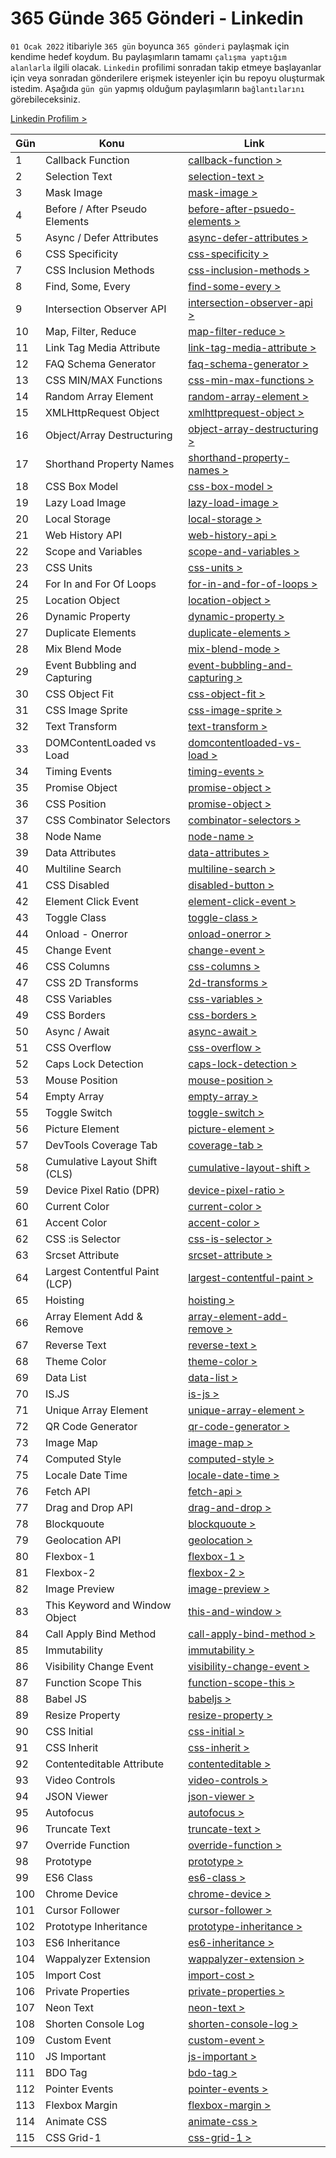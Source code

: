 # 365 Günde 365 Gönderi - Linkedin

`01 Ocak 2022` itibariyle `365 gün` boyunca `365 gönderi` paylaşmak için kendime hedef koydum. Bu paylaşımların tamamı `çalışma yaptığım alanlarla` ilgili olacak. `Linkedin` profilimi sonradan takip etmeye başlayanlar için veya sonradan gönderilere erişmek isteyenler için bu repoyu oluşturmak istedim. Aşağıda `gün gün` yapmış olduğum paylaşımların `bağlantılarını` görebileceksiniz.

[Linkedin Profilim >](https://www.linkedin.com/in/mrtozn/)

<!-- prettier-ignore -->
| Gün   |      Konu      |  Link |
|----------|-------------|------|
| 1 | Callback Function | [callback-function >](https://www.linkedin.com/posts/mrtozn_callback-function-nedir-activity-6883149421173862400-WDox) |
| 2 | Selection Text | [selection-text >](https://www.linkedin.com/posts/mrtozn_selection-text-activity-6883473808137695232-3a2z) |
| 3 | Mask Image | [mask-image >](https://www.linkedin.com/posts/mrtozn_mask-image-activity-6883849753533157376-VuOM) |
| 4 | Before / After Pseudo Elements | [before-after-psuedo-elements >](https://www.linkedin.com/posts/mrtozn_before-after-psuedo-elements-activity-6884227018792177664-bGKR) |
| 5 | Async / Defer Attributes | [async-defer-attributes >](https://www.linkedin.com/posts/mrtozn_async-defer-%C3%B6znitelikleri-activity-6884543240817655809-qW6d) |
| 6 | CSS Specificity | [css-specificity >](https://www.linkedin.com/posts/mrtozn_css-specificity-activity-6884931034023002112-2Qrw) |
| 7 | CSS Inclusion Methods | [css-inclusion-methods >](https://www.linkedin.com/posts/mrtozn_css-inclusion-methods-activity-6885300019675586560-uuGw) |
| 8 | Find, Some, Every | [find-some-every >](https://www.linkedin.com/posts/mrtozn_array-methods-activity-6885652978863247361-dnJx) |
| 9 | Intersection Observer API | [intersection-observer-api >](https://www.linkedin.com/posts/mrtozn_intersection-observer-api-activity-6885952210178453504-pETS) |
| 10 | Map, Filter, Reduce | [map-filter-reduce >](https://www.linkedin.com/posts/mrtozn_array-metodlar%C4%B1-2-activity-6886402714507481088-3PRm) |
| 11 | Link Tag Media Attribute | [link-tag-media-attribute >](https://www.linkedin.com/posts/mrtozn_link-etiketi-media-attribute-activity-6886770965917790208-e42t) |
| 12 | FAQ Schema Generator | [faq-schema-generator >](https://www.linkedin.com/posts/mrtozn_faq-schema-generator-activity-6887132900257476608-X7NW) |
| 13 | CSS MIN/MAX Functions | [css-min-max-functions >](https://www.linkedin.com/posts/mrtozn_css-minmax-functions-activity-6887460703368699905-h72z) |
| 14 | Random Array Element | [random-array-element >](https://www.linkedin.com/posts/mrtozn_faq-schema-generator-activity-6887132900257476608-X7NW) |
| 15 | XMLHttpRequest Object | [xmlhttprequest-object >](https://www.linkedin.com/posts/mrtozn_xmlhttprequest-object-activity-6888174019015671808-1QQy) |
| 16 | Object/Array Destructuring | [object-array-destructuring >](https://www.linkedin.com/posts/mrtozn_objectarray-destructuring-activity-6888568521480007680-kbDZ) |
| 17 | Shorthand Property Names | [shorthand-property-names >](https://www.linkedin.com/posts/mrtozn_shorthand-property-names-activity-6888940251562176512-hvBw) |
| 18 | CSS Box Model | [css-box-model >](https://www.linkedin.com/posts/mrtozn_css-box-model-activity-6889288157045522434-nck8) |
| 19 | Lazy Load Image | [lazy-load-image >](https://www.linkedin.com/posts/mrtozn_lazy-load-image-activity-6889664221383008256-mMM0) |
| 20 | Local Storage | [local-storage >](https://www.linkedin.com/posts/mrtozn_local-storage-activity-6890002070473441280-4YoE) |
| 21 | Web History API | [web-history-api >](https://www.linkedin.com/posts/mrtozn_web-history-api-activity-6890372474119565312-Rh0G) |
| 22 | Scope and Variables | [scope-and-variables >](https://www.linkedin.com/posts/mrtozn_scope-and-variables-activity-6890739719379259393-Gdpj) |
| 23 | CSS Units | [css-units >](https://www.linkedin.com/posts/mrtozn_css-units-activity-6891047318687481856-j__o) |
| 24 | For In and For Of Loops | [for-in-and-for-of-loops >](https://www.linkedin.com/posts/mrtozn_for-in-and-for-of-loops-activity-6891460096959094784-ORLm) |
| 25 | Location Object | [location-object >](https://www.linkedin.com/posts/mrtozn_location-object-activity-6891845797776912384-w_Pb) |   
| 26 | Dynamic Property | [dynamic-property >](https://www.linkedin.com/posts/mrtozn_dynamic-property-activity-6892165862330368000-Jxe3) | 
| 27 | Duplicate Elements | [duplicate-elements >](https://www.linkedin.com/posts/mrtozn_duplicate-elements-activity-6892551737069420545-x_uK) |
| 28 | Mix Blend Mode | [mix-blend-mode >](https://www.linkedin.com/posts/mrtozn_mix-blend-mode-activity-6892914518448840704-kBGy) |
| 29 | Event Bubbling and Capturing | [event-bubbling-and-capturing >](https://www.linkedin.com/posts/mrtozn_event-bubbling-and-capturing-activity-6893282465939881984-07RD) |   
| 30 | CSS Object Fit | [css-object-fit >](https://www.linkedin.com/posts/mrtozn_css-object-fit-activity-6893629707028680704-pMWM) | 
| 31 | CSS Image Sprite | [css-image-sprite >](https://www.linkedin.com/posts/mrtozn_css-image-sprite-activity-6894008197213220864-zoLu) |
| 32 | Text Transform | [text-transform >](https://www.linkedin.com/posts/mrtozn_text-transform-activity-6894371011077271552-Nn0s) |
| 33 | DOMContentLoaded vs Load | [domcontentloaded-vs-load >](https://www.linkedin.com/posts/mrtozn_domcontentloaded-vs-load-activity-6894722403138965504-_S5p) | 
| 34 | Timing Events | [timing-events >](https://www.linkedin.com/posts/mrtozn_timing-events-activity-6895080393335533568-kvtE) |
| 35 | Promise Object | [promise-object >](https://www.linkedin.com/posts/mrtozn_promise-object-activity-6895464766941585408-GbDJ) |
| 36 | CSS Position | [promise-object >](https://www.linkedin.com/posts/mrtozn_css-position-activity-6895826296610639872-825M) |
| 37 | CSS Combinator Selectors | [combinator-selectors >](https://www.linkedin.com/posts/mrtozn_combinator-selectors-activity-6896159391402582016-_L5i) |
| 38 | Node Name | [node-name >](https://www.linkedin.com/posts/mrtozn_node-name-activity-6896531051024642048-eQUK) |
| 39 | Data Attributes | [data-attributes >](https://www.linkedin.com/posts/mrtozn_javascript-css-365postsin365days-activity-6896907764824965120-SssK) |
| 40 | Multiline Search | [multiline-search >](https://www.linkedin.com/posts/mrtozn_multiline-search-activity-6897613377347182592-v0lq) |
| 41 | CSS Disabled | [disabled-button >](https://www.linkedin.com/posts/mrtozn_disabled-button-activity-6897630331856400384-D6-P) |
| 42 | Element Click Event | [element-click-event >](https://www.linkedin.com/posts/mrtozn_element-click-event-activity-6898321795263664128-qchf) |
| 43 | Toggle Class | [toggle-class >](https://www.linkedin.com/posts/mrtozn_toggle-class-activity-6898335524139192320-kpVJ) |
| 44 | Onload - Onerror | [onload-onerror >](https://www.linkedin.com/posts/mrtozn_onload-onerror-activity-6898705996009865216-gAdf) |
| 45 | Change Event | [change-event >](https://www.linkedin.com/posts/mrtozn_change-event-activity-6899073652495896576-RoW7) |
| 46 | CSS Columns | [css-columns >](https://www.linkedin.com/posts/mrtozn_css-columns-activity-6899435875001069568-4Wfy) |
| 47 | CSS 2D Transforms | [2d-transforms >](https://www.linkedin.com/posts/mrtozn_2d-transforms-activity-6899796112845459456-2Ipp) |
| 48 | CSS Variables | [css-variables >](https://www.linkedin.com/posts/mrtozn_css-variables-activity-6900154627430703104-fprX) |
| 49 | CSS Borders | [css-borders >](https://www.linkedin.com/posts/mrtozn_css-borders-activity-6900543686158204929-aPGW) |
| 50 | Async / Await | [async-await >](https://www.linkedin.com/posts/mrtozn_async-await-activity-6900878879981215744-z6CU) |
| 51 | CSS Overflow | [css-overflow >](https://www.linkedin.com/posts/mrtozn_css-overflow-activity-6901221904645242880-Yjbx) |
| 52 | Caps Lock Detection | [caps-lock-detection >](https://www.linkedin.com/posts/mrtozn_caps-lock-detection-activity-6901586221320278017-V4-o) |
| 53 | Mouse Position | [mouse-position >](https://www.linkedin.com/posts/mrtozn_mouse-position-activity-6901965602450460672-tI0W) |
| 54 | Empty Array | [empty-array >](https://www.linkedin.com/posts/mrtozn_empty-array-activity-6902322623355990016-_RNr) |
| 55 | Toggle Switch | [toggle-switch >](https://www.linkedin.com/posts/mrtozn_toggle-switch-activity-6902706832272699392-PMEB) |
| 56 | Picture Element | [picture-element >](https://www.linkedin.com/posts/mrtozn_picture-element-activity-6903045869999128576-vvcS) |
| 57 | DevTools Coverage Tab | [coverage-tab >](https://www.linkedin.com/posts/mrtozn_coverage-tab-activity-6903421448200036353-wmSX) |
| 58 | Cumulative Layout Shift (CLS) | [cumulative-layout-shift >](https://www.linkedin.com/posts/mrtozn_cumulative-layout-shift-cls-activity-6903790551641243648-_Uzm) |
| 59 | Device Pixel Ratio (DPR) | [device-pixel-ratio >](https://www.linkedin.com/posts/mrtozn_device-pixel-ratio-dpr-activity-6904154714423054337-w6vg) |
| 60 | Current Color | [current-color >](https://www.linkedin.com/posts/mrtozn_current-color-activity-6904510922485022720-AJU5) |
| 61 | Accent Color | [accent-color >](https://www.linkedin.com/posts/mrtozn_accent-color-activity-6904867313523519488-1AC1) |
| 62 | CSS :is Selector | [css-is-selector >](https://www.linkedin.com/posts/mrtozn_css-is-selector-activity-6905229400636567552-CybO) |
| 63 | Srcset Attribute | [srcset-attribute >](https://www.linkedin.com/posts/mrtozn_srcset-attribute-activity-6905606066563088385-DSrK) |
| 64 | Largest Contentful Paint (LCP) | [largest-contentful-paint >](https://www.linkedin.com/posts/mrtozn_largest-contentful-paint-lcp-activity-6905930874656026624-paYo) |
| 65 | Hoisting | [hoisting >](https://www.linkedin.com/posts/mrtozn_hoisting-activity-6906260456038903808-tHgX) |
| 66 | Array Element Add & Remove | [array-element-add-remove >](https://www.linkedin.com/posts/mrtozn_array-element-add-remove-activity-6906606531111178241-MFMH) |
| 67 | Reverse Text | [reverse-text >](https://www.linkedin.com/posts/mrtozn_reverse-text-activity-6906989442679324672-Bi7q) |
| 68 | Theme Color | [theme-color >](https://www.linkedin.com/posts/mrtozn_theme-color-activity-6907347742042251264-Zza0) |
| 69 | Data List | [data-list >](https://www.linkedin.com/posts/mrtozn_data-list-activity-6907705781253513216-uMo_) |
| 70 | IS.JS | [is-js >](https://www.linkedin.com/posts/mrtozn_isjs-activity-6908079698002460674-vYkO) | 
| 71 | Unique Array Element | [unique-array-element >](https://www.linkedin.com/posts/mrtozn_unique-array-element-activity-6908450238697463808-dB3Z) |
| 72 | QR Code Generator | [qr-code-generator >](https://www.linkedin.com/posts/mrtozn_qr-code-generator-activity-6908726593884418048-h945) |
| 73 | Image Map | [image-map >](https://www.linkedin.com/posts/mrtozn_image-map-activity-6909149293350150145-2YZZ) |
| 74 | Computed Style | [computed-style >](https://www.linkedin.com/posts/mrtozn_computed-style-activity-6909536932330909696-cFKp) |
| 75 | Locale Date Time | [locale-date-time >](https://www.linkedin.com/posts/mrtozn_locale-date-time-activity-6909900557671354368-4eeo) |
| 76 | Fetch API | [fetch-api >](https://www.linkedin.com/posts/mrtozn_fetch-api-activity-6910250401162227712-voNC?utm_source=linkedin_share&utm_medium=member_desktop_web) |
| 77 | Drag and Drop API | [drag-and-drop >](https://www.linkedin.com/posts/mrtozn_drag-and-drop-api-activity-6910575832788791296-i4Zr?utm_source=linkedin_share&utm_medium=member_desktop_web) |
| 78 | Blockquoute | [blockquoute >](https://www.linkedin.com/posts/mrtozn_blockquoute-activity-6910978190295322624-tl06?utm_source=linkedin_share&utm_medium=member_desktop_web) |
| 79 | Geolocation API | [geolocation >](https://www.linkedin.com/posts/mrtozn_geolocation-activity-6911351184570077184-fv0K?utm_source=linkedin_share&utm_medium=member_desktop_web) |
| 80 | Flexbox-1 | [flexbox-1 >](https://www.linkedin.com/posts/mrtozn_flexbox-1-activity-6911754015106043905-nrDF?utm_source=linkedin_share&utm_medium=member_desktop_web) |
| 81 | Flexbox-2 | [flexbox-2 >](https://www.linkedin.com/posts/mrtozn_flexbox-2-activity-6912096657702559744-PFeF?utm_source=linkedin_share&utm_medium=member_desktop_web) |
| 82 | Image Preview| [image-preview >](https://www.linkedin.com/posts/mrtozn_image-preview-activity-6912430863855087616-B5Xa?utm_source=linkedin_share&utm_medium=member_desktop_web) |
| 83 | This Keyword and Window Object| [this-and-window >](https://www.linkedin.com/posts/mrtozn_this-keyword-and-window-object-activity-6912714389401808896-jQng?utm_source=linkedin_share&utm_medium=member_desktop_web) |
| 84 | Call Apply Bind Method| [call-apply-bind-method >](https://www.linkedin.com/posts/mrtozn_call-apply-bind-method-activity-6913177994337345536-ujST?utm_source=linkedin_share&utm_medium=member_desktop_web) |
| 85 | Immutability| [immutability >](https://www.linkedin.com/posts/mrtozn_immutability-activity-6913520282032828416-hZa6?utm_source=linkedin_share&utm_medium=member_desktop_web)|
| 86 | Visibility Change Event| [visibility-change-event >](https://www.linkedin.com/posts/mrtozn_visibility-change-event-activity-6913870625635733504-IMok?utm_source=linkedin_share&utm_medium=member_desktop_web)|
| 87 | Function Scope This| [function-scope-this >](https://www.linkedin.com/posts/mrtozn_function-scope-this-activity-6914198212597665792-77TA?utm_source=linkedin_share&utm_medium=member_desktop_web)|
| 88 | Babel JS| [babeljs >](https://www.linkedin.com/posts/mrtozn_babeljs-activity-6914601875245793280-G3Wi?utm_source=linkedin_share&utm_medium=member_desktop_web)|
| 89 | Resize Property| [resize-property >](https://www.linkedin.com/posts/mrtozn_resize-property-activity-6915010227830411264-VJev?utm_source=linkedin_share&utm_medium=member_desktop_web)|
| 90 | CSS Initial| [css-initial >](https://www.linkedin.com/posts/mrtozn_css-initial-activity-6915336691675185152-FePh?utm_source=linkedin_share&utm_medium=member_desktop_web)|
| 91 | CSS Inherit| [css-inherit >](https://www.linkedin.com/posts/mrtozn_css-inherit-activity-6915700739856027650-QrGi?utm_source=linkedin_share&utm_medium=member_desktop_web)|
| 92 | Contenteditable Attribute| [contenteditable >](https://www.linkedin.com/posts/mrtozn_contenteditable-attribute-activity-6915994955538661377-Z7oT?utm_source=linkedin_share&utm_medium=member_desktop_web)|
| 93 | Video Controls| [video-controls >](https://www.linkedin.com/posts/mrtozn_video-controls-activity-6916438517594107904-b4s-?utm_source=linkedin_share&utm_medium=member_desktop_web)|
| 94 | JSON Viewer| [json-viewer >](https://www.linkedin.com/posts/mrtozn_json-viewer-activity-6916768360798072834-M2Xv?utm_source=linkedin_share&utm_medium=member_desktop_web)|
| 95 | Autofocus| [autofocus >](https://www.linkedin.com/posts/mrtozn_autofocus-activity-6917187430462672896-dycd?utm_source=linkedin_share&utm_medium=member_desktop_web)|
| 96 | Truncate Text| [truncate-text >](https://www.linkedin.com/posts/mrtozn_truncate-text-activity-6917561972146196480-QHaU?utm_source=linkedin_share&utm_medium=member_desktop_web)|
| 97 | Override Function| [override-function >](https://www.linkedin.com/posts/mrtozn_override-function-activity-6917886806919106560-Yt60?utm_source=linkedin_share&utm_medium=member_desktop_web)|
| 98 | Prototype| [prototype >](https://www.linkedin.com/posts/mrtozn_prototype-activity-6918237644183195648-5Ep9?utm_source=linkedin_share&utm_medium=member_desktop_web)|
| 99 | ES6 Class| [es6-class >](https://www.linkedin.com/posts/mrtozn_es6-class-activity-6918596147640971264-C42w?utm_source=linkedin_share&utm_medium=member_desktop_web)|
| 100 | Chrome Device| [chrome-device >](https://www.linkedin.com/posts/mrtozn_chrome-device-activity-6918877918458707968-skvG?utm_source=linkedin_share&utm_medium=member_desktop_web)|
| 101 | Cursor Follower| [cursor-follower >](https://www.linkedin.com/posts/mrtozn_cursor-follower-activity-6919307337660784640-fiZR?utm_source=linkedin_share&utm_medium=member_desktop_web)|
| 102 | Prototype Inheritance| [prototype-inheritance >](https://www.linkedin.com/posts/mrtozn_prototype-inheritance-activity-6919698574318391296-rx92?utm_source=linkedin_share&utm_medium=member_desktop_web)|
| 103 | ES6 Inheritance| [es6-inheritance >](https://www.linkedin.com/posts/mrtozn_es6-inheritance-activity-6920022346279849984-X1hC?utm_source=linkedin_share&utm_medium=member_desktop_web)|
| 104 | Wappalyzer Extension| [wappalyzer-extension >](https://www.linkedin.com/posts/mrtozn_wappalyzer-extension-activity-6920360512199213056-BKMm?utm_source=linkedin_share&utm_medium=member_desktop_web)|
| 105 | Import Cost| [import-cost >](https://www.linkedin.com/posts/mrtozn_import-cost-activity-6920704902901948416-z8GC?utm_source=linkedin_share&utm_medium=member_desktop_web)|
| 106 | Private Properties| [private-properties >](https://www.linkedin.com/posts/mrtozn_private-properties-activity-6921113424739336192-X1uk?utm_source=linkedin_share&utm_medium=member_desktop_web)|
| 107 | Neon Text| [neon-text >](https://www.linkedin.com/posts/mrtozn_neon-text-activity-6921468437915385856--Lvl?utm_source=linkedin_share&utm_medium=member_desktop_web)|
| 108 | Shorten Console Log| [shorten-console-log >](https://www.linkedin.com/posts/mrtozn_shorten-console-log-activity-6921832100111257600-AEtf?utm_source=linkedin_share&utm_medium=member_desktop_web)|
| 109 | Custom Event| [custom-event >](https://www.linkedin.com/posts/mrtozn_custom-event-activity-6922156736858492928-E4QB?utm_source=linkedin_share&utm_medium=member_desktop_web)|
| 110 | JS Important| [js-important >](https://www.linkedin.com/posts/mrtozn_js-important-activity-6922578355120709632-YoW6?utm_source=linkedin_share&utm_medium=member_desktop_web)|
| 111 | BDO Tag| [bdo-tag >](https://www.linkedin.com/posts/mrtozn_bdo-tag-activity-6922929019948584961-rc3c?utm_source=linkedin_share&utm_medium=member_desktop_web)|
| 112 | Pointer Events| [pointer-events >](https://www.linkedin.com/posts/mrtozn_pointer-events-activity-6923242455848894464-_0_u?utm_source=linkedin_share&utm_medium=member_desktop_web)|
| 113 | Flexbox Margin| [flexbox-margin >](https://www.linkedin.com/posts/mrtozn_flexbox-margin-activity-6923626367293009920-LNuJ?utm_source=linkedin_share&utm_medium=member_desktop_web)|
| 114 | Animate CSS| [animate-css >](https://www.linkedin.com/posts/mrtozn_animate-css-activity-6923989006418386944-atNG?utm_source=linkedin_share&utm_medium=member_desktop_web)|
| 115 | CSS Grid-1| [css-grid-1 >](https://www.linkedin.com/posts/mrtozn_css-grid-1-activity-6924386163394772992-IB9S?utm_source=linkedin_share&utm_medium=member_desktop_web)|
